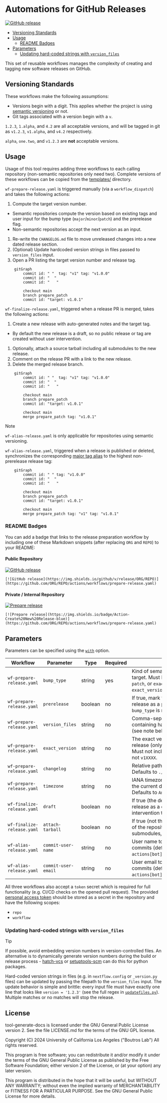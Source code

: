 # Automations for GitHub Releases

[![GitHub release](https://img.shields.io/github/v/release/uclahs-cds/tool-create-release)](https://github.com/uclahs-cds/tool-create-release/actions/workflows/internal-prepare.yaml)

* [Versioning Standards](#versioning-standards)
* [Usage](#usage)
  * [README Badges](#readme-badges)
* [Parameters](#parameters)
  + [Updating hard-coded strings with `version_files`](#updating-hard-coded-strings-with-version_files)

This set of reusable workflows manages the complexity of creating and tagging new software releases on GitHub.

## Versioning Standards

These workflows make the following assumptions:

* Versions begin with a digit. This applies whether the project is using [semantic versioning](https://semver.org/) or not.
* Git tags associated with a version begin with a `v`.

`1.2.3`, `1.alpha`, and `4.2` are all acceptable versions, and will be tagged in git as `v1.2.3`, `v1.alpha`, and `v4.2` respectively.

`alpha`, `one.two`, and `v1.2.3` are **not** acceptable versions.

## Usage

Usage of this tool requires adding three workflows to each calling repository (non-semantic repositories only need two). Complete versions of these workflows can be copied from the [templates/](templates/) directory.

`wf-prepare-release.yaml` is triggered manually (via a `workflow_dispatch`) and takes the following actions:

1. Compute the target version number.
  * Semantic repositories compute the version based on existing tags and user input for the bump type (`major`/`minor`/`patch`) and the prerelease flag.
  * Non-semantic repositories accept the next version as an input.
1. Re-write the `CHANGELOG.md` file to move unreleased changes into a new dated release section.
1. (Optional) Update hardcoded version strings in files passed to `version_files` input.
1. Open a PR listing the target version number and release tag.

```mermaid
    gitGraph
        commit id: " "  tag: "v1" tag: "v1.0.0"
        commit id: "  "
        commit id: "   "

        checkout main
        branch prepare_patch
        commit id: "target: v1.0.1"
```

`wf-finalize-release.yaml`, triggered when a release PR is merged, takes the following actions:

1. Create a new release with auto-generated notes and the target tag.
  * By default the new release is a draft, so no public release or tag are created without user intervention.
1. Optionally, attach a source tarball including all submodules to the new release.
1. Comment on the release PR with a link to the new release.
1. Delete the merged release branch.

```mermaid
    gitGraph
        commit id: " "  tag: "v1" tag: "v1.0.0"
        commit id: "  "
        commit id: "   "

        checkout main
        branch prepare_patch
        commit id: "target: v1.0.1"

        checkout main
        merge prepare_patch tag: "v1.0.1"
```

> [!NOTE]
> `wf-alias-release.yaml` is only applicable for repositories using semantic versioning.

`wf-alias-release.yaml`, triggered when a release is published or deleted, synchronizes the corresponding [major tag alias](https://docs.github.com/en/actions/sharing-automations/creating-actions/about-custom-actions#using-tags-for-release-management) to the highest non-prerelease release tag:

```mermaid
    gitGraph
        commit id: " " tag: "v1.0.0"
        commit id: "  "
        commit id: "   "

        checkout main
        branch prepare_patch
        commit id: "target: v1.0.1"

        checkout main
        merge prepare_patch tag: "v1" tag: "v1.0.1"
```

### README Badges

You can add a badge that links to the release preparation workflow by including one of these Markdown snippets (after replacing `ORG` and `REPO`) to your README:

#### Public Repository
[![GitHub release](https://img.shields.io/github/v/release/uclahs-cds/tool-create-release)](https://github.com/uclahs-cds/tool-create-release/actions/workflows/internal-prepare.yaml)
```
[![GitHub release](https://img.shields.io/github/v/release/ORG/REPO)](https://github.com/ORG/REPO/actions/workflows/prepare-release.yaml)
```

#### Private / Internal Repository
[![Prepare release](https://img.shields.io/badge/Action-Create%20New%20Release-blue)](https://github.com/uclahs-cds/tool-create-release/actions/workflows/internal-prepare.yaml)
```
[![Prepare release](https://img.shields.io/badge/Action-Create%20New%20Release-blue)](https://github.com/ORG/REPO/actions/workflows/prepare-release.yaml)
```

## Parameters

Parameters can be specified using the [`with`](https://docs.github.com/en/actions/creating-actions/metadata-syntax-for-github-actions#runsstepswith) option.

| Workflow | Parameter | Type | Required | Description |
| ---- | ---- | ---- | ---- | ---- |
| `wf-prepare-release.yaml` | `bump_type` | string | yes | Kind of semantic release version to target. Must be one of `major`, `minor`, `patch`, or `exact`. Using `exact` requires `exact_version`. |
| `wf-prepare-release.yaml` | `prerelease` | boolean | no | If true, mark the bumped semantic release as a prerelease (only used if `bump_type` is not `exact`). |
| `wf-prepare-release.yaml` | `version_files` | string | no | Comma-separated relative paths to files containing hardcoded version strings (see note below). |
| `wf-prepare-release.yaml` | `exact_version` | string | no | The exact version to assign to the next release (only used if `bump_type` is `exact`). Must not include a leading `v` - use `1XXXX`, not `v1XXXX`. |
| `wf-prepare-release.yaml` | `changelog` | string | no | Relative path to the CHANGELOG file. Defaults to `./CHANGELOG.md`. |
| `wf-prepare-release.yaml` | `timezone` | string | no | IANA timezone to use when calculating the current date for the CHANGELOG. Defaults to `America/Los_Angeles`. |
| `wf-finalize-release.yaml` | `draft` | boolean | no | If true (the default), mark the new release as a draft and require manual intervention to continue. |
| `wf-finalize-release.yaml` | `attach-tarball` | boolean | no | If true (not the default), attach a tarball of the repository source, including all submodules, to the release. |
| `wf-alias-release.yaml` | `commit-user-name` | string | no | User name to use while tagging new commits (defaults to `github-actions[bot]`) |
| `wf-alias-release.yaml` | `commit-user-email` | string | no | User email to use while tagging new commits (defaults to `41898282+github-actions[bot]@users.noreply.github.com`) |

All three workflows also accept a `token` secret which is required for full functionality (e.g. CI/CD checks on the opened pull request). The provided [personal access token](https://github.com/settings/tokens/new) should be stored as a secret in the repository and have the following scopes:

* `repo`
* `workflow`

### Updating hard-coded strings with `version_files`

> [!TIP]
> If possible, avoid embedding version numbers in version-controlled files. An alternative is to dynamically generate version numbers during the build or release process - [hatch-vcs](https://github.com/ofek/hatch-vcs) or [setuptools-scm](https://pypi.org/project/setuptools-scm/) can do this for python packages.

Hard-coded version strings in files (e.g. in `nextflow.config` or `_version.py` files) can be updated by passing the filepath to the `version_files` input. The update behavior is simple and brittle: every input file must have exactly one line that looks like `version = '1.2.3'` (see the full regex in [`updatefiles.py`](./bumpchanges/updatefiles.py)). Multiple matches or no matches will stop the release.

## License

tool-generate-docs is licensed under the GNU General Public License version 2. See the file LICENSE.md for the terms of the GNU GPL license.

Copyright (C) 2024 University of California Los Angeles ("Boutros Lab") All rights reserved.

This program is free software; you can redistribute it and/or modify it under the terms of the GNU General Public License as published by the Free Software Foundation; either version 2 of the License, or (at your option) any later version.

This program is distributed in the hope that it will be useful, but WITHOUT ANY WARRANTY; without even the implied warranty of MERCHANTABILITY or FITNESS FOR A PARTICULAR PURPOSE. See the GNU General Public License for more details.

